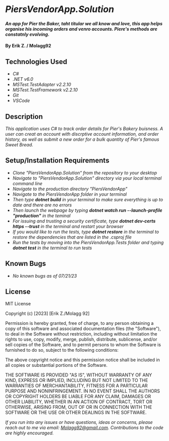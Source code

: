 # _PiersVendorApp.Solution_

#### _An app for Pier the Baker, taht titular we all know and love, this app helps organise his incoming orders and venro accounts. Piere's methods are constatnly evolving._

#### By Erik Z. / Molagg92

## Technologies Used

* _C#_
* _.NET v6.0_
* _MSTest.TestAdapter v2.2.10_
* _MSTest.TestFramework v2.2.10_
* _Git_
* _VSCode_

## Description

_This application uses C# to track order details for Pier's Bakery buisness. A user can creat an account with discrptive account information, and order history, as well as submit a new order for a bulk quantity of Pier's famous Sweet Bread._

## Setup/Installation Requirements

* _Clone "PiersVendorApp.Solution“ from the repository to your desktop_
* _Navigate to "PiersVendorApp.Solution" directory via your local terminal command line_
* _Navigate to the production directory "PiersVendorApp"_
* _Navigate to the PiersVendorApp folder in your terminal_
* _Then type ***dotnet build*** in your terminal to make sure everything is up to date and there are no errors_
* _Then launch the webpage by typing ***dotnet watch run --launch-profile "production"*** in the teminal_
* _For issuing and trusting a security certificate, type ***dotnet dev-certs https --trust*** in the terminal and restart your browser_
* _If you would like to run the tests, type ***dotnet restore*** in the terminal to restore the dependencies that are listed in the .csproj file_
* _Run the tests by moving into the PiersVendorApp.Tests folder and typing ***dotnet test*** in the terminal to run tests_

## Known Bugs

* _No known bugs as of 07/21/23_

## License

MIT License

Copyright (c) [2023] [Erik Z./Molagg 92]

Permission is hereby granted, free of charge, to any person obtaining a copy
of this software and associated documentation files (the "Software"), to deal
in the Software without restriction, including without limitation the rights
to use, copy, modify, merge, publish, distribute, sublicense, and/or sell
copies of the Software, and to permit persons to whom the Software is
furnished to do so, subject to the following conditions:

The above copyright notice and this permission notice shall be included in all
copies or substantial portions of the Software.

THE SOFTWARE IS PROVIDED "AS IS", WITHOUT WARRANTY OF ANY KIND, EXPRESS OR
IMPLIED, INCLUDING BUT NOT LIMITED TO THE WARRANTIES OF MERCHANTABILITY,
FITNESS FOR A PARTICULAR PURPOSE AND NONINFRINGEMENT. IN NO EVENT SHALL THE
AUTHORS OR COPYRIGHT HOLDERS BE LIABLE FOR ANY CLAIM, DAMAGES OR OTHER
LIABILITY, WHETHER IN AN ACTION OF CONTRACT, TORT OR OTHERWISE, ARISING FROM,
OUT OF OR IN CONNECTION WITH THE SOFTWARE OR THE USE OR OTHER DEALINGS IN THE
SOFTWARE.

_If you run into any issues or have questions, ideas or concerns, please reach out to me via email: Molagg92@gmail.com.  Contributions to the code are highly encouraged._